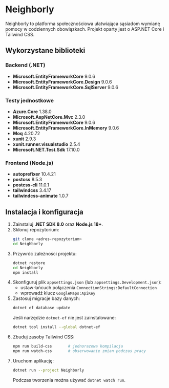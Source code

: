 # Neighborly

Neighborly to platforma społecznościowa ułatwiająca sąsiadom wymianę pomocy w codziennych obowiązkach. Projekt oparty jest o ASP.NET Core i Tailwind CSS.

## Wykorzystane biblioteki

### Backend (.NET)
- **Microsoft.EntityFrameworkCore** 9.0.6
- **Microsoft.EntityFrameworkCore.Design** 9.0.6
- **Microsoft.EntityFrameworkCore.SqlServer** 9.0.6

### Testy jednostkowe
- **Azure.Core** 1.38.0
- **Microsoft.AspNetCore.Mvc** 2.3.0
- **Microsoft.EntityFrameworkCore** 9.0.6
- **Microsoft.EntityFrameworkCore.InMemory** 9.0.6
- **Moq** 4.20.72
- **xunit** 2.9.3
- **xunit.runner.visualstudio** 2.5.4
- **Microsoft.NET.Test.Sdk** 17.10.0

### Frontend (Node.js)
- **autoprefixer** 10.4.21
- **postcss** 8.5.3
- **postcss-cli** 11.0.1
- **tailwindcss** 3.4.17
- **tailwindcss-animate** 1.0.7

## Instalacja i konfiguracja

1. Zainstaluj **.NET SDK 8.0** oraz **Node.js 18+**.
2. Sklonuj repozytorium:
   ```bash
   git clone <adres-repozytorium>
   cd Neighborly
   ```
3. Przywróć zależności projektu:
   ```bash
   dotnet restore
   cd Neighborly
   npm install
   ```
4. Skonfiguruj plik `appsettings.json` (lub `appsettings.Development.json`):
   - ustaw łańcuch połączenia `ConnectionStrings:DefaultConnection`
   - wprowadź klucz `GoogleMaps:ApiKey`
5. Zastosuj migracje bazy danych:
   ```bash
   dotnet ef database update
   ```
   Jeśli narzędzie `dotnet-ef` nie jest zainstalowane:
   ```bash
   dotnet tool install --global dotnet-ef
   ```
6. Zbuduj zasoby Tailwind CSS:
   ```bash
   npm run build-css       # jednorazowa kompilacja
   npm run watch-css       # obserwowanie zmian podczas pracy
   ```
7. Uruchom aplikację:
   ```bash
   dotnet run --project Neighborly
   ```
   Podczas tworzenia można używać `dotnet watch run`.

